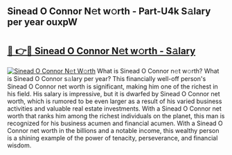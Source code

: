 ## Sinead O Connor N𝚎t w𝚘rth - Part-U4k S𝚊lary per year ouxpW

# <h2><a href="http://gc4qvq1.nevu.top/?p=Sinead+O+Connor">🔗 👉🔴 Sinead O Connor N𝚎t w𝚘rth - S𝚊lary</a></h2>

[![Sinead O Connor N𝚎t W𝚘rth](https://i.imgur.com/Oavwk0R.jpeg)](http://gc4qvq1.nevu.top/?p=Sinead+O+Connor)
What is Sinead O Connor n𝚎t w𝚘rth? What is Sinead O Connor s𝚊lary per year?
This financially well-off person's Sinead O Connor net worth is significant, making him one of the richest in his field. His salary is impressive, but it is dwarfed by Sinead O Connor net worth, which is rumored to be even larger as a result of his varied business activities and valuable real estate investments. With a Sinead O Connor net worth that ranks him among the richest individuals on the planet, this man is recognized for his business acumen and financial acumen. With a Sinead O Connor net worth in the billions and a notable income, this wealthy person is a shining example of the power of tenacity, perseverance, and financial wisdom.
